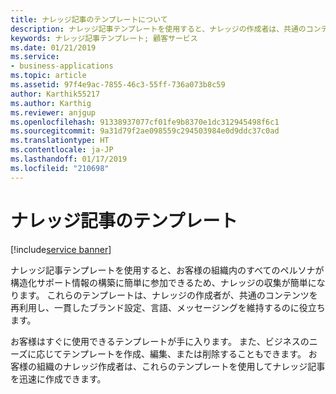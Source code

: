 ```yaml
---
title: ナレッジ記事のテンプレートについて
description: ナレッジ記事テンプレートを使用すると、ナレッジの作成者は、共通のコンテンツを再利用し、一貫したブランド設定、言語、メッセージングを維持できます。
keywords: ナレッジ記事テンプレート; 顧客サービス
ms.date: 01/21/2019
ms.service:
- business-applications
ms.topic: article
ms.assetid: 97f4e9ac-7855-46c3-55ff-736a073b8c59
author: Karthik55217
ms.author: Karthig
ms.reviewer: anjgup
ms.openlocfilehash: 91338937077cf01fe9b8370e1dc312945498f6c1
ms.sourcegitcommit: 9a31d79f2ae098559c294503984e0d9ddc37c0ad
ms.translationtype: HT
ms.contentlocale: ja-JP
ms.lasthandoff: 01/17/2019
ms.locfileid: "210698"
---
```

#  <a name="knowledge-article-templates"></a>ナレッジ記事のテンプレート
[!include[service banner](../../includes/service.md)]



ナレッジ記事テンプレートを使用すると、お客様の組織内のすべてのペルソナが構造化サポート情報の構築に簡単に参加できるため、ナレッジの収集が簡単になります。 これらのテンプレートは、ナレッジの作成者が、共通のコンテンツを再利用し、一貫したブランド設定、言語、メッセージングを維持するのに役立ちます。 

お客様はすぐに使用できるテンプレートが手に入ります。 また、ビジネスのニーズに応じてテンプレートを作成、編集、または削除することもできます。 お客様の組織のナレッジ作成者は、これらのテンプレートを使用してナレッジ記事を迅速に作成できます。 
